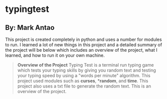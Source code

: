 # typingtest
## By: Mark Antao
This project is created completely in python and uses a number for modules to run.
I learned a lot of new things in this project and a detailed summary of the project will be below which includes an overview of the project, what I learned, and how to run it on your own machine.

> **Overview of the Project**
Typing Test is a terminal run typing game which tests your typing skills by giving you random text and testing your typing speed by using a "words per minute" algorithm. This project used modules such as **curses**, ***random**, and **time**. This project also uses a txt file to generate the random text. This is an overview of the project.
